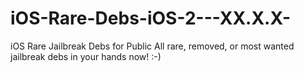 # iOS-Rare-Debs-iOS-2---XX.X.X-
iOS Rare Jailbreak Debs for Public
All rare, removed, or most wanted jailbreak debs in your hands now! :-)
